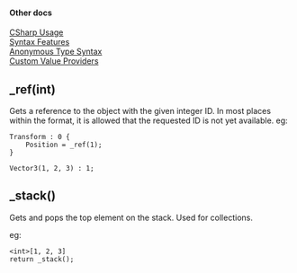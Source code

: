 #### Other docs
[CSharp Usage](CSharp_Usage.md)  
[Syntax Features](Syntax_Features.md)  
[Anonymous Type Syntax](Anonymous_Type_Syntax.md)  
[Custom Value Providers](CustomValueProvider_Examples.md)  

## _ref(int)

Gets a reference to the object with the given integer ID.
In most places within the format, it is allowed that the requested ID is not yet available. 
eg:
```
Transform : 0 {
	Position = _ref(1);
}

Vector3(1, 2, 3) : 1;
```


## _stack()

Gets and pops the top element on the stack. Used for collections.

eg:
```
<int>[1, 2, 3]
return _stack();
```